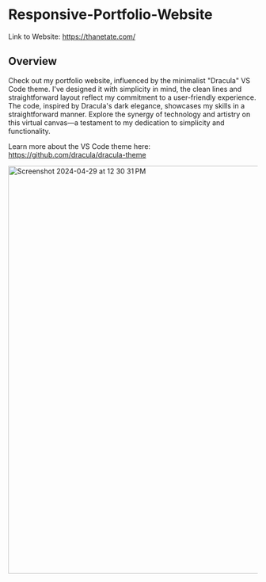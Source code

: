 # Responsive-Portfolio-Website


Link to Website: https://thanetate.com/

## Overview

Check out my portfolio website, influenced by the minimalist "Dracula" VS Code theme. I've designed it with simplicity in mind, the clean lines and straightforward layout reflect my commitment to a user-friendly experience. The code, inspired by Dracula's dark elegance, showcases my skills in a straightforward manner. Explore the synergy of technology and artistry on this virtual canvas—a testament to my dedication to simplicity and functionality.

Learn more about the VS Code theme here: https://github.com/dracula/dracula-theme

<img width="824" alt="Screenshot 2024-04-29 at 12 30 31 PM" src="https://github.com/thanetate/Responsive-Portfolio-Website/assets/99837458/40b9719d-13fe-4bc1-a9ff-a8e97a277d35">
